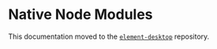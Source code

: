 # Native Node Modules

This documentation moved to the [`element-desktop`](https://github.com/vector-im/element-desktop/blob/develop/docs/native-node-modules.md) repository.
